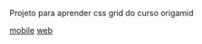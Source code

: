 Projeto para aprender css grid do curso origamid </br>

[mobile](./assets/project/mobile.png)
[web](./assets/project/web.png)